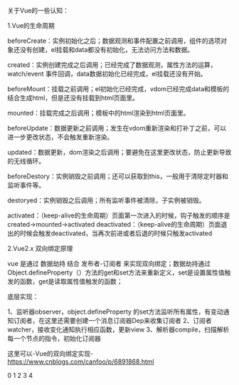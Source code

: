 关于Vue的一些认知：

1.Vue的生命周期

beforeCreate：实例初始化之后；数据观测和事件配置之前调用，组件的选项对象还没有创建，el挂载和data都没有初始化，无法访问方法和数据。

created：实例创建完成之后调用；已经完成了数据观测，属性方法的运算，watch/event 事件回调，data数据初始化已经完成，el挂载还没有开始。

beforeMount：挂载之前调用；el初始化已经完成，vdom已经完成data和模板的结合生成html，但是还没有挂载到html页面里。

mounted：挂载完成之后调用；模板中的html渲染到html页面里。

beforeUpdate：数据更新之前调用；发生在vdom重新渲染和打补丁之前，可以进一步更改状态，不会触发重新渲染。

updated：数据更新，dom渲染之后调用；要避免在这里更改状态，防止更新导致的无线循环。

beforeDestory：实例销毁之前调用；还可以获取到this，一般用于清除定时器和监听事件等。

destoryed：实例销毁之后调用；所有监听事件被清除，子实例被销毁。

activated：（keep-alive的生命周期）页面第一次进入的时候，钩子触发的顺序是created->mounted->activated
deactivated：（keep-alive的生命周期）页面退出的时候会触发deactivated，当再次前进或者后退的时候只触发activated

2.Vue2.x 双向绑定原理

vue 是通过 数据劫持 结合 发布者-订阅者 来实现双向绑定；数据劫持通过Object.defineProperty（）方法的get和set方法来重新定义，set是设置属性值触发的函数，get是读取属性值触发的函数；

底层实现：

1、监听器observer，object.defineProperty 的set方法监听所有属性，有变动通知订阅者，在这里还需要创建一个消息订阅器Dep来收集订阅者
2、订阅者watcher，接收变化通知执行相应函数，更新view
3、解析器compile，扫描解析每一个节点的指令，初始化订阅器

这里可以-Vue的双向绑定实现-https://www.cnblogs.com/canfoo/p/6891868.html

0 1 2 3 4
